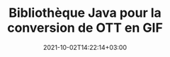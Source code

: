 ---
############################# Static ############################
layout: "autogen-gist"
date: 2021-10-02T14:22:14+03:00
draft: false
path: "fr/total/java/conversion/ott-to-gif/"
other_out_formats: "PDF DOC DOCX DOCM DOT DOTX DOTM TXT RTF HTML MHTML HTM MHT XLS XLSX XLSM XLSB XLT XLTX XLTM XLAM CSV TSV FODS DIF SXC PPT PPTX PPS PPSX PPSM POT POTX PPTM POTM ODT OTT ODS ODP OTP TIFF JPEG JPG PNG GIF BMP ICO WMF EMF DCM WEBP JP2 EMZ WMZ SVG SVGZ TGA XPS TEX MD PSD PSB EPUB WEB EXCEL IMAGE FODP DICOM"
ad_headline: "Conversion Java OTT en GIF"
ad_description: "API de conversion de documents OTT vers GIF pour Java | Plus de 100 formats de fichiers pris en charge"

############################# Head ############################
head_title: "Convertir OTT en GIF en Java | Bibliothèque de conversion de mots Java"
head_description: "API de conversion de documents de traitement de texte Java. Convertissez OTT en GIF et plus de 100 autres images et formats de fichiers dans des applications Java à l'aide des environnements de développement NetBeans, IntelliJ IDEA et Eclipse."

############################# Header ############################
title: "Bibliothèque Java pour la conversion de OTT en GIF"
description: "Convertissez par programme OTT en GIF dans les applications Java et J2SE à l'aide d'options de manipulation de documents flexibles pour personnaliser l'apparence du document résultant. La bibliothèque de conversion de documents Word convertit avec précision les formats de documents Word en PDF, feuille de calcul Excel, présentation PowerPoint, Photoshop, HTML, eBook, XML, images et de nombreux autres formats de fichiers populaires. Utilisation de plusieurs fonctionnalités de conversion de documents - convertissez l'intégralité du document ou choisissez des pages spécifiques du fichier de document source en fonction des numéros de page ou des plages de pages auto-sélectionnés et convertissez facilement en un format de document pris en charge sans utiliser de logiciel externe."

############################# SubMenu ############################
submenu:
    enable: false

############################# Content ############################
content:
    enable: true
    block:
    - title_left: "Comment convertir OTT en GIF en Java"
      content_left: |
          Effectuez la conversion de fichiers OTT en GIF en Java en trois étapes simples. Affichez le document MHTML converti tel quel ou rendez-le et affichez-le au format HTML sans utiliser de logiciel externe.

          -   Créez une nouvelle instance de la classe **Converter** et chargez le fichier OTT
          -   Définissez **ConvertOptions** pour le type de document GIF
          -   Appelez la méthode **Convert** de l'instance de classe **Converter** pour la conversion en GIF
          -   Définir les options du visualiseur HTML
          -   Créez un objet **Viewer** pour afficher le GIF converti au format HTML
          
      title_right: "Téléchargements et instructions d'installation"
      content_right: |
          Vous avez besoin des espaces de noms `GroupDocs.Conversion` et `GroupDocs.Viewer` pour convertir les formats de fichiers Word en une large gamme d'images et de types de documents tels que PDF, Microsoft Office (Word, Excel, PowerPoint, Project, Outlook), OpenDocument, HTML et Schémas CAO. Découvrez d'autres [API Java pour les documents Office](https://products.conholdate.com/total/java/) proposés par Conholdate.Total.
          
          Obtenez les fichiers d'assemblage respectifs à partir des [téléchargements](https://downloads.conholdate.com/total/java) ou récupérez l'ensemble du package à partir de [Maven](https://repository.conholdate.com/webapp/#/artifacts/browse/tree/General/repo) pour ajouter `Conholdate.Total for Java` directement dans votre espace de travail.
          
      gisthash: "675fd7fb45acf595fd9f872593eb2899"
      gistfile: "word-to-pdf-conversion.java"

    - title_left: "Ajouter un filigrane à Word et convertir en PDF"
      content_left: |
          Convertissez avec précision des documents Word en PDF en Java, exactement comme le fichier source d'origine et appliquez des filigranes de texte ou d'image aux pages du document converti.

          -   Créer une nouvelle instance de la classe **Converter** pour convertir le document Word DOCX
          -   Instanciez la classe **ConvertOptions** appropriée (PdfConvertOptions, WordProcessingConvertOptions, SpreadsheetConvertOptions)
          -   Créer une nouvelle instance de la classe **WatermarkOptions**
          -   Spécifiez les propriétés du filigrane (couleur, largeur, hauteur, texte, image, etc.)
          -   Définir la propriété **Watermark** de l'instance **ConvertOptions**
          -   Appelez la méthode **Convert** de l'instance de classe **Converter** pour la conversion de Word en PDF
          
      title_right: "Charger et convertir des documents situés à distance"
      content_right: |
          À l'aide de Conholdate.Total pour Java, les développeurs peuvent charger et convertir des documents à partir de divers emplacements distants et de ressources de stockage de documents dans le cloud telles qu'Amazon S3, Microsoft Azure Blob, FTP, un disque local, un flux ou une simple URL. Spécifiez simplement la méthode pour obtenir le flux de documents situé à distance, puis transmettez-le à la classe Converter en tant que constructeur.
          
          Conholdate.Total pour les API Java sont pris en charge sur différents systèmes d'exploitation tels que Windows J2SE, Linux (Ubuntu, OpenSUSE, CentOS et autres), macOS et tout type d'applications Java basées sur les environnements de développement Eclipse, IntelliJ NetBeans, IntelliJ IDEA ou Visual Studio Code.
          
      gisthash: "6999e55b491eea2906d7fefe2e636e33"
      gistfile: "add-watermark-to-word-and-convert-to-pdf.java"
          
    - title_left: "Conversion Word en PDF protégée par mot de passe"
      content_left: |
          Chargez et convertissez avec précision des documents de traitement de texte protégés par mot de passe en PDF dans vos applications basées sur Java - il vous suffit de quelques lignes de code. Les développeurs peuvent également transformer un document Word (DOC ou DOCX) en d'autres formats tels que Web (HTML, MHTML), Images (JPG, PNG TIFF, BMP), Markdown et bien d'autres sans avoir besoin d'installer Microsoft Word.

          -   Créer une nouvelle instance de la classe **Converter** et transmettre le chemin du document source
          -   Instanciez la classe **ConvertOptions** appropriée, par ex. (PdfConvertOptions, WordProcessingConvertOptions, SpreadsheetConvertOptions, etc.)
          -   Appelez la méthode **convert** de l'instance de classe **Converter** et transmettez le nom de fichier du document converti
        
      title_right: "Extraction d'informations sur les documents sources"
      content_right: |
          La fonction d'extraction d'informations sur les documents permet non seulement d'obtenir les informations de base sur le fichier du document source, mais elle prend également en charge l'extraction de certaines informations précieuses spécifiques au format de fichier. Il inclut les dates de début et de fin du projet d'un fichier Microsoft Project, toutes les restrictions d'impression sur un document PDF, la liste des dossiers inclus dans un fichier de données Outlook et les informations sur les calques et les mises en page dans un document CAO.

          Une autre fonctionnalité utile des API Java Conholdate.Total pour la conversion de documents est la détection automatique d'une extension de format de fichier inconnue du document source qui est livrée sous la forme d'un flux d'octets.
          
      gisthash: "35e23082b8fa43502d6784c38947eef1"
      gistfile: "password-protected-word-document-to-pdf-conversion.java"

    - title_left: "Convertir des pages Word spécifiques en PDF en Java"
      content_left: |
          L'API de conversion de documents Java vous permet de choisir des pages sélectionnées dans le document source et de les convertir avec précision au format de document pris en charge. L'exemple de code ci-dessous montre comment convertir les 1ère et 4ème pages d'un document Word en fichier PDF résultant.

          -   Créez une nouvelle instance de la classe **Converter** et chargez le document d'entrée (Word)
          -   Instanciez la classe **ConvertOptions** appropriée, par ex. (PdfConvertOptions, WordProcessingConvertOptions, SpreadsheetConvertOptions, etc.)
          -   Définissez la propriété **setPages** de l'instance **ConvertOptions** et mentionnez le numéro de page spécifique à convertir
          -   Appelez la méthode **convert** de l'instance de classe **Converter** et transmettez le nom de fichier (PDF) pour le document converti
        
      title_right: "Mise en cache des résultats des documents convertis"
      content_right: |
          Dans certains cas, la taille du document converti est plus grande et la conversion prend du temps. La bibliothèque de conversion de documents offre la fonction de mise en cache pour gérer efficacement de telles situations et accélérer le processus de conversion répétitif. Activez l'interface ICache pour qu'elle fonctionne avec l'implémentation du cache personnalisé à l'aide du point d'extension et contrôlez la conversion du cache, comme vous le souhaitez.

          Le résultat de la conversion est enregistré sur le lecteur local par défaut, mais tout type de stockage de cache peut être pris en charge en implémentant les interfaces appropriées telles qu'Amazon S3, Dropbox, Google Drive, Windows Azure, Reddis ou tout autre.
          
      gisthash: "98e5756c4d2150212f5abd2eb2067059"
      gistfile: "convert-specific-word-document-pages-to-pdf.java"
############################# About Formats ############################
about_formats:
    enable: false
############################# More Formats ############################
more_formats:
    enable: true
    auto: false
    other_out_formats: PDF DOC DOCX DOCM DOT DOTX DOTM TXT RTF HTML MHTML HTM MHT XLS XLSX XLSM XLSB XLT XLTX XLTM XLAM CSV TSV FODS DIF SXC PPT PPTX PPS PPSX PPSM POT POTX PPTM POTM ODT OTT ODS ODP OTP TIFF JPEG JPG PNG GIF BMP ICO WMF EMF DCM WEBP JP2 EMZ WMZ SVG SVGZ TGA XPS TEX MD PSD PSB EPUB WEB EXCEL IMAGE FODP DICOM
############################# Back to top ###############################
back_to_top:
  enable: true
---